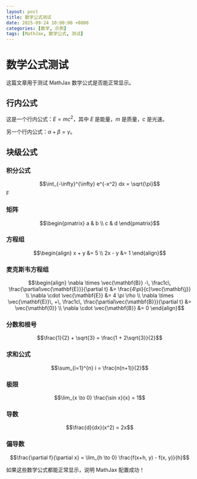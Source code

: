 ```yaml
---
layout: post
title: 数学公式测试
date: 2025-09-24 10:00:00 +0800
categories: [数学, 示例]
tags: [MathJax, 数学公式, 测试]
---
```


# 数学公式测试

这篇文章用于测试 MathJax 数学公式是否能正常显示。

## 行内公式

这是一个行内公式：$E = mc^2$，其中 $E$ 是能量，$m$ 是质量，$c$ 是光速。

另一个行内公式：$\alpha + \beta = \gamma$。

## 块级公式

### 积分公式
$$\int_{-\infty}^{\infty} e^{-x^2} dx = \sqrt{\pi}$$
F
### 矩阵
$$\begin{pmatrix}
a & b \\
c & d
\end{pmatrix}$$

### 方程组
$$\begin{align}
x + y &= 5 \\
2x - y &= 1
\end{align}$$

### 麦克斯韦方程组
$$\begin{align}
\nabla \times \vec{\mathbf{B}} -\, \frac1c\, \frac{\partial\vec{\mathbf{E}}}{\partial t} &= \frac{4\pi}{c}\vec{\mathbf{j}} \\
\nabla \cdot \vec{\mathbf{E}} &= 4 \pi \rho \\
\nabla \times \vec{\mathbf{E}}\, +\, \frac1c\, \frac{\partial\vec{\mathbf{B}}}{\partial t} &= \vec{\mathbf{0}} \\
\nabla \cdot \vec{\mathbf{B}} &= 0
\end{align}$$

### 分数和根号
$$\frac{1}{2} + \sqrt{3} = \frac{1 + 2\sqrt{3}}{2}$$

### 求和公式
$$\sum_{i=1}^{n} i = \frac{n(n+1)}{2}$$

### 极限
$$\lim_{x \to 0} \frac{\sin x}{x} = 1$$

### 导数
$$\frac{d}{dx}(x^2) = 2x$$

### 偏导数
$$\frac{\partial f}{\partial x} = \lim_{h \to 0} \frac{f(x+h, y) - f(x, y)}{h}$$

如果这些数学公式都能正常显示，说明 MathJax 配置成功！
